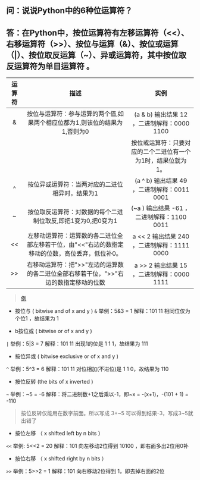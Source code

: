 ## 问：说说Python中的6种位运算符？

## 答：在Python中，按位运算符有左移运算符（<<）、右移运算符（>>）、按位与运算（&）、按位或运算（|）、按位取反运算（~）、异或运算符，其中按位取反运算符为单目运算符 。

| 运算符 |	    描述        |	实例    |
|:-:|:-:|:-:|
|   &    |	按位与运算符：参与运算的两个值,如果两个相应位都为1,则该位的结果为1,否则为0                      |	(a & b) 输出结果 12 ，二进制解释：0000 1100 |
|   |    |	按位或运算符：只要对应的二个二进位有一个为1时，结果位就为1。                                    |	(a | b) 输出结果 61 ，二进制解释：0011 1101 |
|   ^    |	按位异或运算符：当两对应的二进位相异时，结果为1                                                 |	(a ^ b) 输出结果 49 ，二进制解释：0011 0001 |
|   ~    |	按位取反运算符：对数据的每个二进制位取反,即把1变为0,把0变为1                                    |	(~a ) 输出结果 -61 ，二进制解释：1100 0011  |
|   <<   |	左移动运算符：运算数的各二进位全部左移若干位，由"<<"右边的数指定移动的位数，高位丢弃，低位补0。  |	a << 2 输出结果 240 ，二进制解释：1111 0000  |
|   >>   |	右移动运算符：把">>"左边的运算数的各二进位全部右移若干位，">>"右边的数指定移动的位数            |	a >> 2 输出结果 15 ，二进制解释：0000 1111   |

> [例](https://blog.csdn.net/wangfei8348/article/details/51744311/)

- 按位与   ( bitwise and of x and y )
 `&`  举例：5&3 = 1  解释：101  11 相同位仅为个位1 ，故结果为 1

- b按位或   ( bitwise or of x and y )

`|`  举例：5|3 = 7  解释：101  11 出现1的位是 1 1 1，故结果为 111

- 按位异或 ( bitwise exclusive or of x and y )

`^`  举例：5^3 = 6  解释：101  11 对位相加(不进位)是 1 1 0，故结果为 110

- 按位反转 (the bits of x inverted )

`~`  举例：~5 = -6  解释：将二进制数+1之后乘以-1，即~x = -(x+1)，-(101 + 1) = -110

> 按位反转仅能用在数字前面。所以写成 3+~5 可以得到结果-3，写成3~5就出错了

- 按位左移 （ x shifted left by n bits ）

`<<` 举例:  5<<2 = 20 解释：101 向左移动2位得到 10100 ，即右面多出2位用0补

- 按位右移 （ x shifted right by n bits ）

`>>` 举例：5>>2 = 1  解释：101 向右移动2位得到 1，即去掉右面的2位